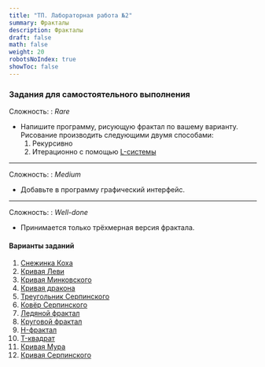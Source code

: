 ```yaml
---
title: "ТП. Лабораторная работа №2"
summary: Фракталы
description: Фракталы
draft: false
math: false
weight: 20
robotsNoIndex: true
showToc: false
---
```

### Задания для самостоятельного выполнения

Сложность:
: *Rare*

* Напишите программу, рисующую фрактал по вашему варианту. Рисование производить следующими двумя способами:
    1. Рекурсивно
    2. Итерационно с помощью [L-системы](https://ru.wikipedia.org/wiki/L-%D1%81%D0%B8%D1%81%D1%82%D0%B5%D0%BC%D0%B0)

---

Сложность:
: *Medium*  

* Добавьте в программу графический интерфейс.

---

Сложность:
: *Well-done*  

* Принимается только трёхмерная версия фрактала.







#### Варианты заданий

1. [Снежинка Коха](https://ru.wikipedia.org/wiki/%D0%9A%D1%80%D0%B8%D0%B2%D0%B0%D1%8F_%D0%9A%D0%BE%D1%85%D0%B0)
2. [Кривая Леви](https://ru.wikipedia.org/wiki/%D0%9A%D1%80%D0%B8%D0%B2%D0%B0%D1%8F_%D0%9B%D0%B5%D0%B2%D0%B8)
3. [Кривая Минковского](https://ru.wikipedia.org/wiki/%D0%9A%D1%80%D0%B8%D0%B2%D0%B0%D1%8F_%D0%9C%D0%B8%D0%BD%D0%BA%D0%BE%D0%B2%D1%81%D0%BA%D0%BE%D0%B3%D0%BE)
4. [Кривая дракона](https://ru.wikipedia.org/wiki/%D0%9A%D1%80%D0%B8%D0%B2%D0%B0%D1%8F_%D0%B4%D1%80%D0%B0%D0%BA%D0%BE%D0%BD%D0%B0)
5. [Треугольник Серпинского](https://ru.wikipedia.org/wiki/%D0%A2%D1%80%D0%B5%D1%83%D0%B3%D0%BE%D0%BB%D1%8C%D0%BD%D0%B8%D0%BA_%D0%A1%D0%B5%D1%80%D0%BF%D0%B8%D0%BD%D1%81%D0%BA%D0%BE%D0%B3%D0%BE)
6. [Ковёр Серпинского](https://ru.wikipedia.org/wiki/%D0%9A%D0%BE%D0%B2%D1%91%D1%80_%D0%A1%D0%B5%D1%80%D0%BF%D0%B8%D0%BD%D1%81%D0%BA%D0%BE%D0%B3%D0%BE)
7. [Ледяной фрактал](https://server.179.ru/wiki/?page=Informatika/Arxiv/20_11/7B/20_11_04_04/Ledjanojj_Treugol%27nyjj_Fraktal)
8. [Круговой фрактал](https://ru.wikipedia.org/wiki/%D0%9A%D1%80%D1%83%D0%B3%D0%BE%D0%B2%D0%BE%D0%B9_%D1%84%D1%80%D0%B0%D0%BA%D1%82%D0%B0%D0%BB)
9. [H-фрактал](https://elementy.ru/posters/fractals/H-fractal)
10. [T-квадрат](https://en.wikipedia.org/wiki/T-square_(fractal))
11. [Кривая Мура](https://ru.wikipedia.org/wiki/%D0%9A%D1%80%D0%B8%D0%B2%D0%B0%D1%8F_%D0%9C%D1%83%D1%80%D0%B0)
12. [Кривая Серпинского](https://en.wikipedia.org/wiki/Sierpi%C5%84ski_curve)
